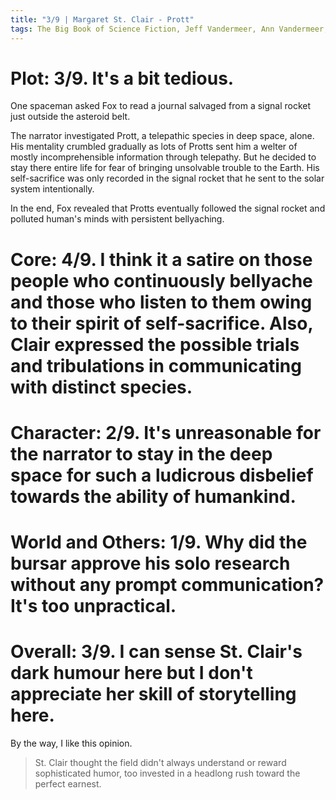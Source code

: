 ```yaml
---
title: "3/9 | Margaret St. Clair - Prott"
tags: The Big Book of Science Fiction, Jeff Vandermeer, Ann Vandermeer, short story, novelette, science fiction, 1911-1995, 1953
---
```


# Plot: 3/9. It's a bit tedious.
One spaceman asked Fox to read a journal salvaged from a signal rocket just outside the asteroid belt.

The narrator investigated Prott, a telepathic species in deep space, alone. His mentality crumbled gradually as lots of Protts sent him a welter of mostly incomprehensible information through telepathy. But he decided to stay there entire life for fear of bringing unsolvable trouble to the Earth. His self-sacrifice was only recorded in the signal rocket that he sent to the solar system intentionally.

In the end, Fox revealed that Protts eventually followed the signal rocket and polluted human's minds with persistent bellyaching.


# Core: 4/9. I think it a satire on those people who continuously bellyache and those who listen to them owing to their spirit of self-sacrifice. Also, Clair expressed the possible trials and tribulations in communicating with distinct species.



# Character: 2/9. It's unreasonable for the narrator to stay in the deep space for such a ludicrous disbelief towards the ability of humankind.


# World and Others: 1/9. Why did the bursar approve his solo research without any prompt communication? It's too unpractical.



# Overall: 3/9. I can sense St. Clair's dark humour here but I don't appreciate her skill of storytelling here.
By the way, I like this opinion.
> St. Clair thought the field didn't always understand or reward sophisticated humor, too invested in a headlong rush toward the perfect earnest.
